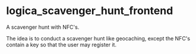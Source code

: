 # logica_scavenger_hunt_frontend

A scavenger hunt with NFC's. 

The idea is to conduct a scavenger hunt like geocaching, except the NFC's contain a key so that the user may register it.
